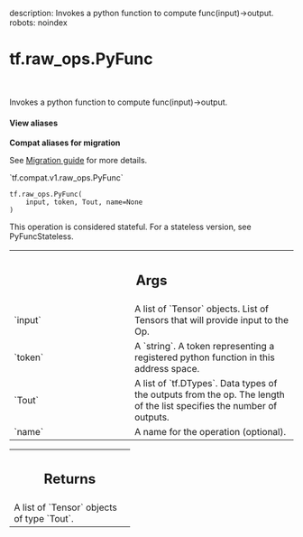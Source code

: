 description: Invokes a python function to compute func(input)->output.
robots: noindex

# tf.raw_ops.PyFunc

<!-- Insert buttons and diff -->

<table class="tfo-notebook-buttons tfo-api nocontent" align="left">

</table>



Invokes a python function to compute func(input)->output.


<section class="expandable">
  <h4 class="showalways">View aliases</h4>
  <p>
<b>Compat aliases for migration</b>
<p>See
<a href="https://www.tensorflow.org/guide/migrate">Migration guide</a> for
more details.</p>
<p>`tf.compat.v1.raw_ops.PyFunc`</p>
</p>
</section>

<pre class="devsite-click-to-copy prettyprint lang-py tfo-signature-link">
<code>tf.raw_ops.PyFunc(
    input, token, Tout, name=None
)
</code></pre>



<!-- Placeholder for "Used in" -->

This operation is considered stateful. For a stateless version, see
PyFuncStateless.

<!-- Tabular view -->
 <table class="responsive fixed orange">
<colgroup><col width="214px"><col></colgroup>
<tr><th colspan="2"><h2 class="add-link">Args</h2></th></tr>

<tr>
<td>
`input`<a id="input"></a>
</td>
<td>
A list of `Tensor` objects.
List of Tensors that will provide input to the Op.
</td>
</tr><tr>
<td>
`token`<a id="token"></a>
</td>
<td>
A `string`.
A token representing a registered python function in this address space.
</td>
</tr><tr>
<td>
`Tout`<a id="Tout"></a>
</td>
<td>
A list of `tf.DTypes`. Data types of the outputs from the op.
The length of the list specifies the number of outputs.
</td>
</tr><tr>
<td>
`name`<a id="name"></a>
</td>
<td>
A name for the operation (optional).
</td>
</tr>
</table>



<!-- Tabular view -->
 <table class="responsive fixed orange">
<colgroup><col width="214px"><col></colgroup>
<tr><th colspan="2"><h2 class="add-link">Returns</h2></th></tr>
<tr class="alt">
<td colspan="2">
A list of `Tensor` objects of type `Tout`.
</td>
</tr>

</table>


